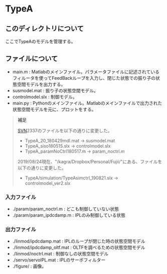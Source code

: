 # TypeA
## このディレクトリについて
ここでTypeAのモデルを管理する。


## ファイルについて
* main.m : Matlabのメインファイル。パラメータファイルに記述されているフィルータを使ってFeedBackループを入力し、閉じた状態での振り子の状態空間モデルを出力する。
* susmodel.mat : 振り子の状態空間モデル。
* controlmodel.slx : 制御モデル。
* main.py : Pythonのメインファイル。Matlabのメインファイルで出力された状態空間モデルを元に、プロットをする。

> **補足**
> 
> [SVN](https://granite.phys.s.u-tokyo.ac.jp/svn/LCGT/trunk/VIS/SuspensionControlModel/script/TypeA/)2337のファイルを以下の通りに変更した。
> 
>* TypeA_20_180429mdl.mat -> susmodel.mat
>* TypeA_siso180515.slx -> controlmodel.slx
>* TypeA_paramNoCtrl180517.m -> param_noctrl.m
>
> 2019/08/24現在、"/kagra/Dropbox/Personal/Fujii/"にある、ファイルを以下の通りに変更した。
> 
>* TypeA/simulation/TypeAsimctrl_190821.slx -> controlmodel_ver2.slx


### 入力ファイル
* ./param/param_noctrl.m : どこも制御していない状態
* ./param/param_ipdcdamp.m :  IPLのみ制御している状態

### 出力ファイル
* ./linmod/ipdcdamp.mat : IPLのループが閉じた時の状態空間モデル
* ./linmod/ipdcdamp_oltf.mat : OLTFを調べるための状態空間モデル
* ./linmod/noctrl.mat : 制御なしの状態空間モデル
* ./servo/servoIPL.mat : IPLのサーボフィルター
* ./figure/ : 画像。
